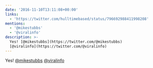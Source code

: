 ```yaml
---
date: '2016-11-10T13:11:08+00:00'
links:
  - 'https://twitter.com/hulltimebased/status/796692988411998208'
mentions:
  - '@mikestubbs'
  - '@viralinfo'
description: >-
  Yes! [@mikestubbs](https://twitter.com/@mikestubbs)
  [@viralinfo](https://twitter.com/@viralinfo)
---
```

Yes! [@mikestubbs](https://twitter.com/@mikestubbs) [@viralinfo](https://twitter.com/@viralinfo) 
